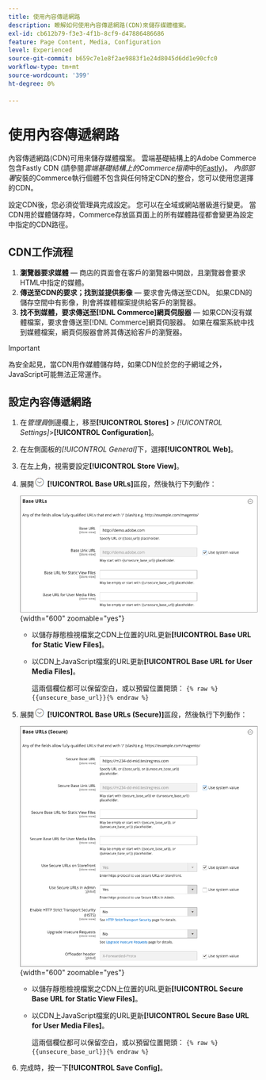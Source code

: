 ```yaml
---
title: 使用內容傳遞網路
description: 瞭解如何使用內容傳遞網路(CDN)來儲存媒體檔案。
exl-id: cb612b79-f3e3-4f1b-8cf9-d47886486686
feature: Page Content, Media, Configuration
level: Experienced
source-git-commit: b659c7e1e8f2ae9883f1e24d8045d6dd1e90cfc0
workflow-type: tm+mt
source-wordcount: '399'
ht-degree: 0%

---
```


# 使用內容傳遞網路

內容傳遞網路(CDN)可用來儲存媒體檔案。 雲端基礎結構上的Adobe Commerce包含Fastly CDN (請參閱&#x200B;_雲端基礎結構上的Commerce指南_&#x200B;中的[Fastly](https://experienceleague.adobe.com/docs/commerce-cloud-service/user-guide/cdn/fastly.html))。 _內部部署_&#x200B;安裝的Commerce執行個體不包含與任何特定CDN的整合，您可以使用您選擇的CDN。

設定CDN後，您必須從管理員完成設定。 您可以在全域或網站層級進行變更。 當CDN用於媒體儲存時，Commerce存放區頁面上的所有媒體路徑都會變更為設定中指定的CDN路徑。

## CDN工作流程

1. **瀏覽器要求媒體** — 商店的頁面會在客戶的瀏覽器中開啟，且瀏覽器會要求HTML中指定的媒體。
1. **傳送至CDN的要求；找到並提供影像** — 要求會先傳送至CDN。 如果CDN的儲存空間中有影像，則會將媒體檔案提供給客戶的瀏覽器。
1. **找不到媒體，要求傳送至[!DNL Commerce]網頁伺服器** — 如果CDN沒有媒體檔案，要求會傳送至[!DNL Commerce]網頁伺服器。 如果在檔案系統中找到媒體檔案，網頁伺服器會將其傳送給客戶的瀏覽器。

>[!IMPORTANT]
>
>為安全起見，當CDN用作媒體儲存時，如果CDN位於您的子網域之外，JavaScript可能無法正常運作。

## 設定內容傳遞網路

1. 在&#x200B;_管理員_&#x200B;側邊欄上，移至&#x200B;**[!UICONTROL Stores]** > _[!UICONTROL Settings]_>**[!UICONTROL Configuration]**。

1. 在左側面板的&#x200B;_[!UICONTROL General]_&#x200B;下，選擇&#x200B;**[!UICONTROL Web]**。

1. 在左上角，視需要設定&#x200B;**[!UICONTROL Store View]**。

1. 展開![展開選取器](../assets/icon-display-expand.png) **[!UICONTROL Base URLs]**&#x200B;區段，然後執行下列動作：

   ![一般設定 — 網頁基底URL](./assets/web-base-urls.png){width="600" zoomable="yes"}

   - 以儲存靜態檢視檔案之CDN上位置的URL更新&#x200B;**[!UICONTROL Base URL for Static View Files]**。

   - 以CDN上JavaScript檔案的URL更新&#x200B;**[!UICONTROL Base URL for User Media Files]**。

     這兩個欄位都可以保留空白，或以預留位置開頭： `{% raw %}{{unsecure_base_url}}{% endraw %}`

1. 展開![展開選取器](../assets/icon-display-expand.png) **[!UICONTROL Base URLs (Secure)]**&#x200B;區段，然後執行下列動作：

   ![一般設定 — Web基底URL （安全）](./assets/web-base-urls-secure.png){width="600" zoomable="yes"}

   - 以儲存靜態檢視檔案之CDN上位置的URL更新&#x200B;**[!UICONTROL Secure Base URL for Static View Files]**。

   - 以CDN上JavaScript檔案的URL更新&#x200B;**[!UICONTROL Secure Base URL for User Media Files]**。

     這兩個欄位都可以保留空白，或以預留位置開頭： `{% raw %}{{unsecure_base_url}}{% endraw %}`

1. 完成時，按一下&#x200B;**[!UICONTROL Save Config]**。
